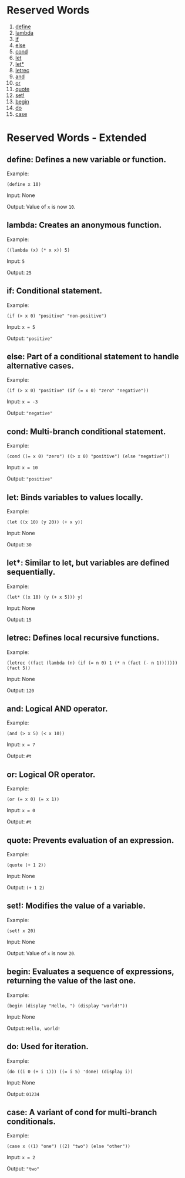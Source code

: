 # Reserved Words

1. [define](#define)
2. [lambda](#lambda)
3. [if](#if)
4. [else](#else)
5. [cond](#cond)
6. [let](#let)
7. [let*](#let*)
8. [letrec](#letrec)
9. [and](#and)
10. [or](#or)
11. [quote](#quote)
12. [set!](#set!)
13. [begin](#begin)
14. [do](#do)
15. [case](#case)

# Reserved Words - Extended

## define: Defines a new variable or function.

Example:
   
`(define x 10)`
   
Input: None
   
Output: Value of `x` is now `10`.

## lambda: Creates an anonymous function.
 
Example:

`((lambda (x) (* x x)) 5)`

Input: `5`

Output: `25`

## if: Conditional statement.

Example:

   `(if (> x 0) "positive" "non-positive")`

   Input: `x = 5`

   Output: `"positive"`

## else: Part of a conditional statement to handle alternative cases.

   Example:

   `(if (> x 0) "positive" (if (= x 0) "zero" "negative"))`

   Input: `x = -3`

   Output: `"negative"`

## cond: Multi-branch conditional statement.

   Example:

   `(cond ((= x 0) "zero") ((> x 0) "positive") (else "negative"))`

   Input: `x = 10`

   Output: `"positive"`

## let: Binds variables to values locally.

   Example:

   `(let ((x 10) (y 20)) (+ x y))`
   
   Input: None
   
   Output: `30`

## let*: Similar to let, but variables are defined sequentially.

   Example:

   `(let* ((x 10) (y (+ x 5))) y)`
   
   Input: None
   
   Output: `15`

## letrec: Defines local recursive functions.

Example:
   
`(letrec ((fact (lambda (n) (if (= n 0) 1 (* n (fact (- n 1))))))) (fact 5))`
   
Input: None
   
Output: `120`

## and: Logical AND operator.

Example:
   
`(and (> x 5) (< x 10))`
   
Input: `x = 7`
   
Output: `#t`

## or: Logical OR operator.

Example:

`(or (= x 0) (= x 1))`
    
Input: `x = 0`

Output: `#t`

## quote: Prevents evaluation of an expression.

Example:

`(quote (+ 1 2))`

Input: None

Output: `(+ 1 2)`

## set!: Modifies the value of a variable.

Example:

`(set! x 20)`

Input: None

Output: Value of `x` is now `20`.

## begin: Evaluates a sequence of expressions, returning the value of the last one.

Example:

`(begin (display "Hello, ") (display "world!"))`

Input: None

Output: `Hello, world!`

## do: Used for iteration.

Example:

`(do ((i 0 (+ i 1))) ((= i 5) 'done) (display i))`

Input: None

Output: `01234`

## case: A variant of cond for multi-branch conditionals.

Example:

`(case x ((1) "one") ((2) "two") (else "other"))`

Input: `x = 2`

Output: `"two"`
